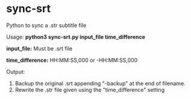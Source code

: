 # sync-srt
Python to sync a .str subtitle file

Usage: **python3 sync-srt.py input_file time_difference**

 **input_file:** Must be .srt file
 
 **time_difference:** HH:MM:SS,000 or -HH:MM:SS,000

Output:
1. Backup the original .srt appending "-backup" at the end of filename.
2. Rewrite the .str file given using the "time_difference" setting
